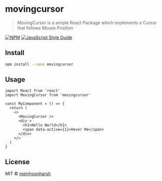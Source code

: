 # movingcursor

> MovingCursor is a simple React Package which implements a Cursor that follows Mouse Position

[![NPM](https://img.shields.io/npm/v/movingcursor.svg)](https://www.npmjs.com/package/movingcursor) [![JavaScript Style Guide](https://img.shields.io/badge/code_style-standard-brightgreen.svg)](https://standardjs.com)

## Install

```bash
npm install --save movingcursor
```

## Usage

```tsx
import React from 'react'
import MovingCursor from 'movingcursor'

const MyComponent = () => {
  return (
    <>
      <MovingCursor />
      <div >
        <h1>Hello World</h1>
        <span data-active={1}>Hover Me</span>
      </div>
    </>
  )
}
```

## License

MIT © [meinhoonharsh](https://github.com/meinhoonharsh)
